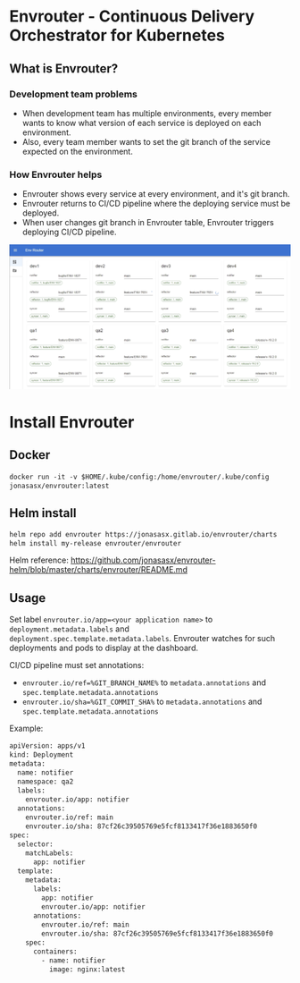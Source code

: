 # Envrouter - Continuous Delivery Orchestrator for Kubernetes

## What is Envrouter?

### Development team problems

* When development team has multiple environments, every member wants to know what version of each service is deployed
on each environment.
* Also, every team member wants to set the git branch of the service expected on the environment.

### How Envrouter helps

* Envrouter shows every service at every environment, and it's git branch.
* Envrouter returns to CI/CD pipeline where the deploying service must be deployed.
* When user changes git branch in Envrouter table, Envrouter triggers deploying CI/CD pipeline.

![Envrouter UI](docs/assets/afcf9cd8e8.jpg)

# Install Envrouter

## Docker

    docker run -it -v $HOME/.kube/config:/home/envrouter/.kube/config jonasasx/envrouter:latest

## Helm install

    helm repo add envrouter https://jonasasx.gitlab.io/envrouter/charts
    helm install my-release envrouter/envrouter

Helm reference: https://github.com/jonasasx/envrouter-helm/blob/master/charts/envrouter/README.md

## Usage

Set label `envrouter.io/app=<your application name>` to `deployment.metadata.labels` and
`deployment.spec.template.metadata.labels`. Envrouter watches for such deployments and pods to display
at the dashboard.

CI/CD pipeline must set annotations:

* `envrouter.io/ref=%GIT_BRANCH_NAME%` to `metadata.annotations` and `spec.template.metadata.annotations` 
* `envrouter.io/sha=%GIT_COMMIT_SHA%` to `metadata.annotations` and `spec.template.metadata.annotations` 

Example:

    apiVersion: apps/v1
    kind: Deployment
    metadata:
      name: notifier
      namespace: qa2
      labels:
        envrouter.io/app: notifier
      annotations:
        envrouter.io/ref: main
        envrouter.io/sha: 87cf26c39505769e5fcf8133417f36e1883650f0
    spec:
      selector:
        matchLabels:
          app: notifier
      template:
        metadata:
          labels:
            app: notifier
            envrouter.io/app: notifier
          annotations:
            envrouter.io/ref: main
            envrouter.io/sha: 87cf26c39505769e5fcf8133417f36e1883650f0
        spec:
          containers:
            - name: notifier
              image: nginx:latest

